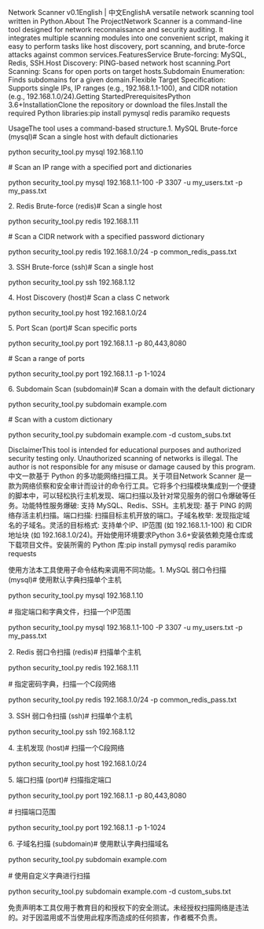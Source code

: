 Network Scanner v0.1English | 中文EnglishA versatile network scanning tool written in Python.About The ProjectNetwork Scanner is a command-line tool designed for network reconnaissance and security auditing. It integrates multiple scanning modules into one convenient script, making it easy to perform tasks like host discovery, port scanning, and brute-force attacks against common services.FeaturesService Brute-forcing: MySQL, Redis, SSH.Host Discovery: PING-based network host scanning.Port Scanning: Scans for open ports on target hosts.Subdomain Enumeration: Finds subdomains for a given domain.Flexible Target Specification: Supports single IPs, IP ranges (e.g., 192.168.1.1-100), and CIDR notation (e.g., 192.168.1.0/24).Getting StartedPrerequisitesPython 3.6+InstallationClone the repository or download the files.Install the required Python libraries:pip install pymysql redis paramiko requests

UsageThe tool uses a command-based structure.1. MySQL Brute-force (mysql)# Scan a single host with default dictionaries

python security\_tool.py mysql 192.168.1.10



\# Scan an IP range with a specified port and dictionaries

python security\_tool.py mysql 192.168.1.1-100 -P 3307 -u my\_users.txt -p my\_pass.txt

2\. Redis Brute-force (redis)# Scan a single host

python security\_tool.py redis 192.168.1.11



\# Scan a CIDR network with a specified password dictionary

python security\_tool.py redis 192.168.1.0/24 -p common\_redis\_pass.txt

3\. SSH Brute-force (ssh)# Scan a single host

python security\_tool.py ssh 192.168.1.12

4\. Host Discovery (host)# Scan a class C network

python security\_tool.py host 192.168.1.0/24

5\. Port Scan (port)# Scan specific ports

python security\_tool.py port 192.168.1.1 -p 80,443,8080



\# Scan a range of ports

python security\_tool.py port 192.168.1.1 -p 1-1024

6\. Subdomain Scan (subdomain)# Scan a domain with the default dictionary

python security\_tool.py subdomain example.com



\# Scan with a custom dictionary

python security\_tool.py subdomain example.com -d custom\_subs.txt

DisclaimerThis tool is intended for educational purposes and authorized security testing only. Unauthorized scanning of networks is illegal. The author is not responsible for any misuse or damage caused by this program.中文一款基于 Python 的多功能网络扫描工具。关于项目Network Scanner 是一款为网络侦察和安全审计而设计的命令行工具。它将多个扫描模块集成到一个便捷的脚本中，可以轻松执行主机发现、端口扫描以及针对常见服务的弱口令爆破等任务。功能特性服务爆破: 支持 MySQL、Redis、SSH。主机发现: 基于 PING 的网络存活主机扫描。端口扫描: 扫描目标主机开放的端口。子域名枚举: 发现指定域名的子域名。灵活的目标格式: 支持单个IP、IP范围 (如 192.168.1.1-100) 和 CIDR 地址块 (如 192.168.1.0/24)。开始使用环境要求Python 3.6+安装依赖克隆仓库或下载项目文件。安装所需的 Python 库:pip install pymysql redis paramiko requests

使用方法本工具使用子命令结构来调用不同功能。1. MySQL 弱口令扫描 (mysql)# 使用默认字典扫描单个主机

python security\_tool.py mysql 192.168.1.10



\# 指定端口和字典文件，扫描一个IP范围

python security\_tool.py mysql 192.168.1.1-100 -P 3307 -u my\_users.txt -p my\_pass.txt

2\. Redis 弱口令扫描 (redis)# 扫描单个主机

python security\_tool.py redis 192.168.1.11



\# 指定密码字典，扫描一个C段网络

python security\_tool.py redis 192.168.1.0/24 -p common\_redis\_pass.txt

3\. SSH 弱口令扫描 (ssh)# 扫描单个主机

python security\_tool.py ssh 192.168.1.12

4\. 主机发现 (host)# 扫描一个C段网络

python security\_tool.py host 192.168.1.0/24

5\. 端口扫描 (port)# 扫描指定端口

python security\_tool.py port 192.168.1.1 -p 80,443,8080



\# 扫描端口范围

python security\_tool.py port 192.168.1.1 -p 1-1024

6\. 子域名扫描 (subdomain)# 使用默认字典扫描域名

python security\_tool.py subdomain example.com



\# 使用自定义字典进行扫描

python security\_tool.py subdomain example.com -d custom\_subs.txt

免责声明本工具仅用于教育目的和授权下的安全测试。未经授权扫描网络是违法的。对于因滥用或不当使用此程序而造成的任何损害，作者概不负责。

